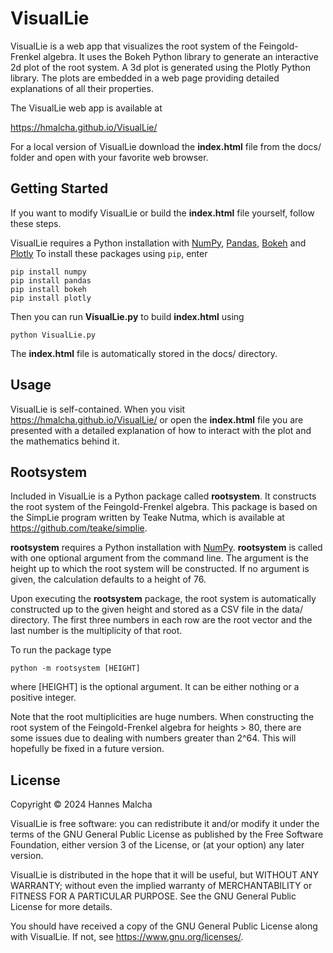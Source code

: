 # VisualLie

VisualLie is a web app that visualizes the root system of the Feingold-Frenkel
algebra. It uses the Bokeh Python library to generate an interactive 2d plot of
the root system. A 3d plot is generated using the Plotly Python library.
The plots are embedded in a web page providing detailed explanations of all 
their properties.

The VisualLie web app is available at

https://hmalcha.github.io/VisualLie/

For a local version of VisualLie download the
**index.html** file from the docs/ folder and open with your favorite web browser.

## Getting Started
If you want to modify VisualLie or build the **index.html** file yourself,
follow these steps. 

VisualLie requires a Python installation with 
[NumPy](https://numpy.org/), 
[Pandas](https://pandas.pydata.org/),
[Bokeh](https://docs.bokeh.org/en/latest/index.html)
and
[Plotly](https://plotly.com/python/)
To install these packages using `pip`, enter

```
pip install numpy
pip install pandas
pip install bokeh
pip install plotly
```

Then you can run **VisualLie.py** to build **index.html** using

```
python VisualLie.py
```

The **index.html** file is automatically stored in the
docs/ directory.

## Usage
VisualLie is self-contained. When you visit
https://hmalcha.github.io/VisualLie/
or open the **index.html** file you are presented with a detailed
explanation of how to interact with the plot and the mathematics behind it.

## Rootsystem
Included in VisualLie is a Python package called **rootsystem**. It constructs
the root system of the Feingold-Frenkel algebra. This package is based on the
SimpLie program written by Teake Nutma, which is available at
https://github.com/teake/simplie.

**rootsystem** requires a Python installation with [NumPy](https://numpy.org/).
**rootsystem** is called with one optional argument from the command line.
The argument is the height up to which the root system will be constructed.
If no argument is given, the calculation defaults to a height of 76.

Upon executing the **rootsystem** package, the root system is automatically
constructed up to the given height and stored as a CSV file in the data/ 
directory. The first three numbers in each row are the root vector and
the last number is the multiplicity of that root.

To run the package type

```
python -m rootsystem [HEIGHT]
```
where [HEIGHT] is the optional argument. It can be either nothing or a 
positive integer.

Note that the root multiplicities are huge numbers. When constructing the
root system of the Feingold-Frenkel algebra for heights > 80, there are
some issues due to dealing with numbers greater than 2^64. This will
hopefully be fixed in a future version.

## License
Copyright © 2024 Hannes Malcha

VisualLie is free software: you can redistribute it and/or modify
it under the terms of the GNU General Public License as published by
the Free Software Foundation, either version 3 of the License, or
(at your option) any later version.

VisualLie is distributed in the hope that it will be useful, 
but WITHOUT ANY WARRANTY; without even the implied warranty of 
MERCHANTABILITY or FITNESS FOR A PARTICULAR PURPOSE. See the 
GNU General Public License for more details.

You should have received a copy of the GNU General Public License
along with VisualLie. If not, see https://www.gnu.org/licenses/.
